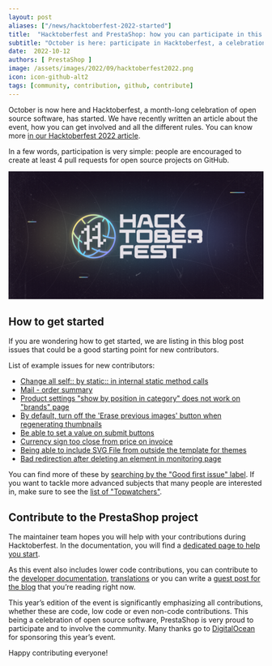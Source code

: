 ```yaml
---
layout: post
aliases: ["/news/hacktoberfest-2022-started"]
title:  "Hacktoberfest and PrestaShop: how you can participate in this 2022 edition"
subtitle: "October is here: participate in Hacktoberfest, a celebration of open source software!"
date:  2022-10-12
authors: [ PrestaShop ]
image: /assets/images/2022/09/hacktoberfest2022.png
icon: icon-github-alt2
tags: [community, contribution, github, contribute]
---
```


October is now here and Hacktoberfest, a month-long celebration of open source software, has started. We have recently written an article about the event, how you can get involved and all the different rules. You can know more [in our Hacktoberfest 2022 article](/news/hacktoberfest-2022/).

In a few words, participation is very simple: people are encouraged to create at least 4 pull requests for open source projects on GitHub.

![Hacktoberfest 2022](/assets/images/2022/09/hacktoberfest2022.png)
## How to get started

If you are wondering how to get started, we are listing in this blog post issues that could be a good starting point for new contributors.

List of example issues for new contributors:


- [Change all self:: by static:: in internal static method calls](https://github.com/PrestaShop/PrestaShop/issues/25827)
- [Mail - order summary](https://github.com/PrestaShop/PrestaShop/issues/25796)
- [Product settings "show by position in category" does not work on "brands" page](https://github.com/PrestaShop/PrestaShop/issues/25222)
- [By default, turn off the 'Erase previous images' button when regenerating thumbnails](https://github.com/PrestaShop/PrestaShop/issues/20962)
- [Be able to set a value on submit buttons](https://github.com/PrestaShop/PrestaShop/issues/20838)
- [Currency sign too close from price on invoice](https://github.com/PrestaShop/PrestaShop/issues/20633)
- [Being able to include SVG File from outside the template for themes](https://github.com/PrestaShop/PrestaShop/issues/20354)
- [Bad redirection after deleting an element in monitoring page](https://github.com/PrestaShop/PrestaShop/issues/19576)

You can find more of these by [searching by the "Good first issue" label](https://github.com/PrestaShop/PrestaShop/issues?q=is%3Aissue+is%3Aopen+-label%3A%22PR+Available%22+label%3AReady+label%3A%22Good+first+issue%22). If you want to tackle more advanced subjects that many people are interested in, make sure to see the [list of "Topwatchers"](https://github.com/PrestaShop/PrestaShop/issues?q=is%3Aissue+is%3Aopen+-label%3A%22PR+Available%22+label%3AReady+label%3ATopwatchers).

## Contribute to the PrestaShop project

The maintainer team hopes you will help with your contributions during Hacktoberfest. In the documentation, you will find a [dedicated page to help you start](https://devdocs.prestashop-project.org/8/contribute/).

As this event also includes lower code contributions, you can contribute to the [developer documentation](https://devdocs.prestashop-project.org/8/), [translations](https://crowdin.com/project/prestashop-official) or you can write a [guest post for the blog](https://build.prestashop-project.org/howtos/misc/how-to-write-on-this-blog/) that you’re reading right now.

This year’s edition of the event is significantly emphasizing all contributions, whether these are code, low code or even non-code contributions. This being a celebration of open source software, PrestaShop is very proud to participate and to involve the community. Many thanks go to [DigitalOcean](https://www.digitalocean.com) for sponsoring this year’s event.

Happy contributing everyone!
